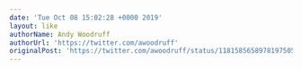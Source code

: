 ```yaml
---
date: 'Tue Oct 08 15:02:28 +0000 2019'
layout: like
authorName: Andy Woodruff
authorUrl: 'https://twitter.com/awoodruff'
originalPost: 'https://twitter.com/awoodruff/status/1181585658978197505'
---
```

